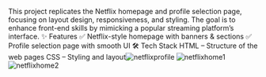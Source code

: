 This project replicates the Netflix homepage and profile selection page, focusing on layout design, responsiveness, and styling. The goal is to enhance front-end skills by mimicking a popular streaming platform’s interface.
✨ Features
✅ Netflix-style homepage with banners & sections
✅ Profile selection page with smooth UI
🛠️ Tech Stack
HTML – Structure of the web pages
CSS – Styling and layout![netflixprofile](https://github.com/user-attachments/assets/0e7827ef-fca8-42b7-b8fd-88d1a185a552)
![netflixhome1](https://github.com/user-attachments/assets/a2cdf7a8-474d-4fa5-9dfb-72487f370742)
![netflixhome2](https://github.com/user-attachments/assets/8ad57083-63b5-449d-9469-c3b172e63d38)

